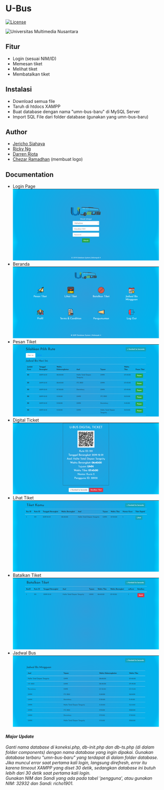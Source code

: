 # U-Bus
[![License](http://img.shields.io/:license-mit-blue.svg)](http://doge.mit-license.org)

![Universitas Multimedia Nusantara](https://cdns.klimg.com/merdeka.com/i/w/news/2019/09/19/1110741/670x335/umn-tawarkan-beasiswa-sejumlah-program-studi-khusus-minat.jpg)

## Fitur
- Login (sesuai NIM/ID)
- Memesan tiket
- Melihat tiket
- Membatalkan tiket

## Instalasi
- Download semua file
- Taruh di htdocs XAMPP
- Buat database dengan nama "umn-bus-baru" di MySQL Server
- Import SQL File dari folder database (gunakan yang umn-bus-baru)

## Author
- [Jericho Siahaya]( https://github.com/jerichosiahaya )
- [Ricky Ng]( https://github.com/rickyreplying )
- [Darren Riota]( https://github.com/VDarrenRiota )
- [Chezar Ramadhan]( https://github.com/Chezar17 ) (membuat logo)

## Documentation
- Login Page
![Login](images/documentation/login.png)
- Beranda
![Beranda](images/documentation/beranda.png)
- Pesan Tiket
![Pesan Tiket](images/documentation/pesantiket.png)
- Digital Ticket
![Digital Ticket](images/documentation/lihattiket.png)
- Lihat Tiket
![Tiket](images/documentation/lihatdaftartiket.png)
- Batalkan Tiket
![Batalkan Tiket](images/documentation/batalkantiket.png)
- Jadwal Bus
![Jadwal Bus](images/documentation/jadwaltiket.png)


#### <i>Major Update<i>
<i>Ganti nama database di koneksi.php, db-init.php dan db-ts.php (di dalam folder components) dengan nama database yang ingin dipakai. Gunakan database terbaru "umn-bus-baru" yang terdapat di dalam folder database. <bold> Jika muncul error saat pertama kali login, langsung direfresh, error itu karena timeout XAMPP yang diset 30 detik, sedangkan database ini butuh lebih dari 30 detik saat pertama kali login.</bold><i><br>Gunakan NIM dan Sandi yang ada pada tabel 'pengguna', atau gunakan NIM: 32932 dan Sandi: richo1901.

